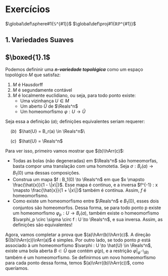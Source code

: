 # Exercícios

$\global\def\sphere#1{𝕊^{#1}}$
$\global\def\proj#1{ℝℙ^{#1}}$

## $1.\, \text{Variedades Suaves}$

## $\boxed{1}.1$
Podemos defininir uma **_n-variedade topológica_** como um espaço topológico $M$ que satisfaz:
   1. $M$ é Hausdorff
   2. $M$ é segundamente contável
   3. $M$ é localmente euclidiano, ou seja, para todo ponto existe:
      - Uma vizinhança $U \in M$
      - Um aberto $\hat{U}$ de $\Reals^n$
      - Um homeomorfismo $\varphi : U \to \hat{U}$
   
Seja essa a definição $(a)$; definições equivalentes seriam requerer:  

$\quad (b)\:$ $\hat{U} = B_r(a) \in \Reals^n$\

$\quad (c)\:$ $\hat{U} = \Reals^n$

Para ver isso, primeiro vamos mostrar que $(b)\hArr(c)$:  
 - Todas as bolas (não degeneradas) em $\Reals^n$ são homeomorfas, basta compor uma translação com uma homotetia. Seja $\sigma : B_r(a) \to B_1(0)$ uma dessas composições.
 - Construa um mapa $f : B_1(0) \to \Reals^n$ em que $x \mapsto \frac{\hat{x}}{1 - \|x\|}$. Esse mapa é contínuo, e a inversa $f^{-1} : x \mapsto \frac{\hat{x}}{1 + \|x\|}$ também é contínua. Assim, $f$ é homeomorfismo.
 - Como existe um homeomorfismo entre $\Reals^n$ e $B_1(0)$, esses dois conjuntos são homeomorfos. Dessa forma, se para todo ponto p existe um homeomorfismo $\varphi_p : U \to B_r(a)$, também existe o homeomorfismo $\varphi_p \circ \sigma \circ f : U \to \Reals^n$, e sua inversa. Assim, as definições são equivalentes!

Agora, vamos completar a prova que $(a)\hArr(b)\hArr(c)$. 
A direção $((b)\hArr(c))\rArr(a)$ é simples. Por outro lado, se todo ponto $p$ está associado à um homeomorfismo $\varphi : U \to \hat{U} \in \Reals^n$, existe uma bola aberta $B ⊂ \hat{U}$ que contém $φ(p)$, e a restrição $\varphi | _{φ^{-1}(B)}$ também é um homeomorfismo. Se definirmos um novo homeomorfismo para cada ponto dessa forma, temos $(a)\rArr((b)\hArr(c))$, como queríamos.

<!-- ## $\boxed{1}.2$
O espaço $ℝℙ^n$ é uma n-variedade topológica, como iremos provar:

## $\boxed{1}.3$
Vamos mostrar que o espaço $\proj{n}$ é compacto: -->


<!-- TODO -->
<!-- A interseção infinita de todas as vizinhanças de um conjunto é um fechado -->